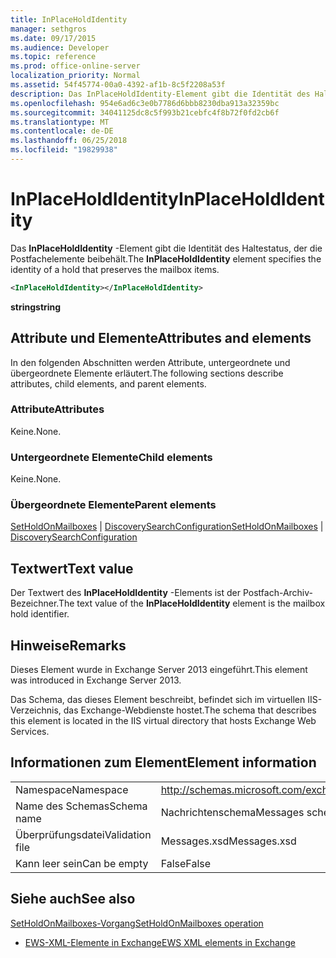 ```yaml
---
title: InPlaceHoldIdentity
manager: sethgros
ms.date: 09/17/2015
ms.audience: Developer
ms.topic: reference
ms.prod: office-online-server
localization_priority: Normal
ms.assetid: 54f45774-00a0-4392-af1b-8c5f2208a53f
description: Das InPlaceHoldIdentity-Element gibt die Identität des Haltestatus, der die Postfachelemente beibehält.
ms.openlocfilehash: 954e6ad6c3e0b7786d6bbb8230dba913a32359bc
ms.sourcegitcommit: 34041125dc8c5f993b21cebfc4f8b72f0fd2cb6f
ms.translationtype: MT
ms.contentlocale: de-DE
ms.lasthandoff: 06/25/2018
ms.locfileid: "19829938"
---
```

# <a name="inplaceholdidentity"></a><span data-ttu-id="39714-103">InPlaceHoldIdentity</span><span class="sxs-lookup"><span data-stu-id="39714-103">InPlaceHoldIdentity</span></span>

<span data-ttu-id="39714-104">Das **InPlaceHoldIdentity** -Element gibt die Identität des Haltestatus, der die Postfachelemente beibehält.</span><span class="sxs-lookup"><span data-stu-id="39714-104">The **InPlaceHoldIdentity** element specifies the identity of a hold that preserves the mailbox items.</span></span> 
  
```XML
<InPlaceHoldIdentity></InPlaceHoldIdentity>
```

 <span data-ttu-id="39714-105">**string**</span><span class="sxs-lookup"><span data-stu-id="39714-105">**string**</span></span>
## <a name="attributes-and-elements"></a><span data-ttu-id="39714-106">Attribute und Elemente</span><span class="sxs-lookup"><span data-stu-id="39714-106">Attributes and elements</span></span>

<span data-ttu-id="39714-107">In den folgenden Abschnitten werden Attribute, untergeordnete und übergeordnete Elemente erläutert.</span><span class="sxs-lookup"><span data-stu-id="39714-107">The following sections describe attributes, child elements, and parent elements.</span></span>
  
### <a name="attributes"></a><span data-ttu-id="39714-108">Attribute</span><span class="sxs-lookup"><span data-stu-id="39714-108">Attributes</span></span>

<span data-ttu-id="39714-109">Keine.</span><span class="sxs-lookup"><span data-stu-id="39714-109">None.</span></span>
  
### <a name="child-elements"></a><span data-ttu-id="39714-110">Untergeordnete Elemente</span><span class="sxs-lookup"><span data-stu-id="39714-110">Child elements</span></span>

<span data-ttu-id="39714-111">Keine.</span><span class="sxs-lookup"><span data-stu-id="39714-111">None.</span></span>
  
### <a name="parent-elements"></a><span data-ttu-id="39714-112">Übergeordnete Elemente</span><span class="sxs-lookup"><span data-stu-id="39714-112">Parent elements</span></span>

<span data-ttu-id="39714-113">[SetHoldOnMailboxes](setholdonmailboxes.md) | [DiscoverySearchConfiguration](discoverysearchconfiguration.md)</span><span class="sxs-lookup"><span data-stu-id="39714-113">[SetHoldOnMailboxes](setholdonmailboxes.md) | [DiscoverySearchConfiguration](discoverysearchconfiguration.md)</span></span>
  
## <a name="text-value"></a><span data-ttu-id="39714-114">Textwert</span><span class="sxs-lookup"><span data-stu-id="39714-114">Text value</span></span>

<span data-ttu-id="39714-115">Der Textwert des **InPlaceHoldIdentity** -Elements ist der Postfach-Archiv-Bezeichner.</span><span class="sxs-lookup"><span data-stu-id="39714-115">The text value of the **InPlaceHoldIdentity** element is the mailbox hold identifier.</span></span> 
  
## <a name="remarks"></a><span data-ttu-id="39714-116">Hinweise</span><span class="sxs-lookup"><span data-stu-id="39714-116">Remarks</span></span>

<span data-ttu-id="39714-117">Dieses Element wurde in Exchange Server 2013 eingeführt.</span><span class="sxs-lookup"><span data-stu-id="39714-117">This element was introduced in Exchange Server 2013.</span></span>
  
<span data-ttu-id="39714-118">Das Schema, das dieses Element beschreibt, befindet sich im virtuellen IIS-Verzeichnis, das Exchange-Webdienste hostet.</span><span class="sxs-lookup"><span data-stu-id="39714-118">The schema that describes this element is located in the IIS virtual directory that hosts Exchange Web Services.</span></span>
  
## <a name="element-information"></a><span data-ttu-id="39714-119">Informationen zum Element</span><span class="sxs-lookup"><span data-stu-id="39714-119">Element information</span></span>

|||
|:-----|:-----|
|<span data-ttu-id="39714-120">Namespace</span><span class="sxs-lookup"><span data-stu-id="39714-120">Namespace</span></span>  <br/> |http://schemas.microsoft.com/exchange/services/2006/messages  <br/> |
|<span data-ttu-id="39714-121">Name des Schemas</span><span class="sxs-lookup"><span data-stu-id="39714-121">Schema name</span></span>  <br/> |<span data-ttu-id="39714-122">Nachrichtenschema</span><span class="sxs-lookup"><span data-stu-id="39714-122">Messages schema</span></span>  <br/> |
|<span data-ttu-id="39714-123">Überprüfungsdatei</span><span class="sxs-lookup"><span data-stu-id="39714-123">Validation file</span></span>  <br/> |<span data-ttu-id="39714-124">Messages.xsd</span><span class="sxs-lookup"><span data-stu-id="39714-124">Messages.xsd</span></span>  <br/> |
|<span data-ttu-id="39714-125">Kann leer sein</span><span class="sxs-lookup"><span data-stu-id="39714-125">Can be empty</span></span>  <br/> |<span data-ttu-id="39714-126">False</span><span class="sxs-lookup"><span data-stu-id="39714-126">False</span></span>  <br/> |
   
## <a name="see-also"></a><span data-ttu-id="39714-127">Siehe auch</span><span class="sxs-lookup"><span data-stu-id="39714-127">See also</span></span>



[<span data-ttu-id="39714-128">SetHoldOnMailboxes-Vorgang</span><span class="sxs-lookup"><span data-stu-id="39714-128">SetHoldOnMailboxes operation</span></span>](setholdonmailboxes-operation.md)


- [<span data-ttu-id="39714-129">EWS-XML-Elemente in Exchange</span><span class="sxs-lookup"><span data-stu-id="39714-129">EWS XML elements in Exchange</span></span>](ews-xml-elements-in-exchange.md)


